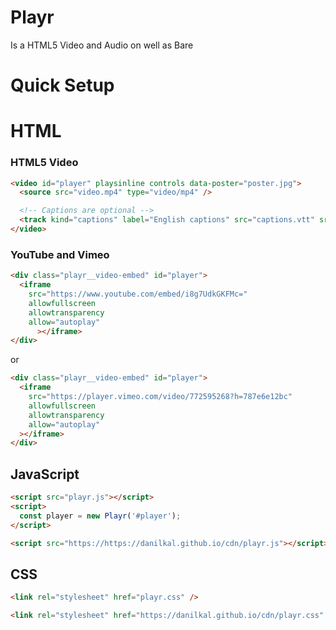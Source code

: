 # Playr
Is a HTML5 Video and Audio on well as Bare
# Quick Setup
# HTML
### HTML5 Video
```html
<video id="player" playsinline controls data-poster="poster.jpg">
  <source src="video.mp4" type="video/mp4" />

  <!-- Captions are optional -->
  <track kind="captions" label="English captions" src="captions.vtt" srclang="en" default />
</video>
```
### YouTube and Vimeo
```html
<div class="playr__video-embed" id="player">
  <iframe
    src="https://www.youtube.com/embed/i8g7UdkGKFMc="
    allowfullscreen
    allowtransparency
    allow="autoplay"
      ></iframe>
</div>
```
or
```html
<div class="playr__video-embed" id="player">
  <iframe
    src="https://player.vimeo.com/video/772595268?h=787e6e12bc"
    allowfullscreen
    allowtransparency
    allow="autoplay"
  ></iframe>
</div>
```
## JavaScript
```html
<script src="playr.js"></script>
<script>
  const player = new Playr('#player');
</script>
```
```html
<script src="https://https://danilkal.github.io/cdn/playr.js"></script>
```
## CSS
```html
<link rel="stylesheet" href="playr.css" />
```
```html
<link rel="stylesheet" href="https://danilkal.github.io/cdn/playr.css" />
```
